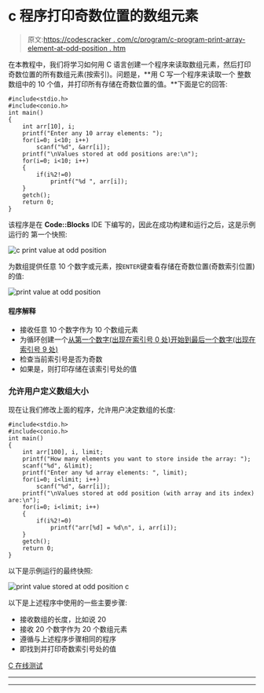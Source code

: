 # c 程序打印奇数位置的数组元素

> 原文:[https://codescracker . com/c/program/c-program-print-array-element-at-odd-position . htm](https://codescracker.com/c/program/c-program-print-array-element-at-odd-position.htm)

在本教程中，我们将学习如何用 C 语言创建一个程序来读取数组元素，然后打印奇数位置的所有数组元素(按索引)。问题是，**用 C 写一个程序来读取一个 整数数组中的 10 个值，并打印所有存储在奇数位置的值。**下面是它的回答:

```
#include<stdio.h>
#include<conio.h>
int main()
{
    int arr[10], i;
    printf("Enter any 10 array elements: ");
    for(i=0; i<10; i++)
        scanf("%d", &arr[i]);
    printf("\nValues stored at odd positions are:\n");
    for(i=0; i<10; i++)
    {
        if(i%2!=0)
            printf("%d ", arr[i]);
    }
    getch();
    return 0;
}
```

该程序是在 **Code::Blocks** IDE 下编写的，因此在成功构建和运行之后，这是示例运行的 第一个快照:

![c print value at odd position](../Images/52ea2a77342b63bd0d1a6e055730009b.png)

为数组提供任意 10 个数字或元素，按`ENTER`键查看存储在奇数位置(奇数索引位置)的值:

![print value at odd position](../Images/aa6370680cebbab1c0a16d19a44dffe6.png)

#### 程序解释

*   接收任意 10 个数字作为 10 个数组元素
*   为循环创建一个[从第一个数字(出现在索引号 0 处)开始到最后一个数字(出现在索引号 9 处)](/c/c-for-loop.htm)
*   检查当前索引号是否为奇数
*   如果是，则打印存储在该索引号处的值

### 允许用户定义数组大小

现在让我们修改上面的程序，允许用户决定数组的长度:

```
#include<stdio.h>
#include<conio.h>
int main()
{
    int arr[100], i, limit;
    printf("How many elements you want to store inside the array: ");
    scanf("%d", &limit);
    printf("Enter any %d array elements: ", limit);
    for(i=0; i<limit; i++)
        scanf("%d", &arr[i]);
    printf("\nValues stored at odd position (with array and its index) are:\n");
    for(i=0; i<limit; i++)
    {
        if(i%2!=0)
            printf("arr[%d] = %d\n", i, arr[i]);
    }
    getch();
    return 0;
}
```

以下是示例运行的最终快照:

![print value stored at odd position c](../Images/1f3dc515f6e7944a7cd6c2ab9b7c9323.png)

以下是上述程序中使用的一些主要步骤:

*   接收数组的长度，比如说 20
*   接收 20 个数字作为 20 个数组元素
*   遵循与上述程序步骤相同的程序
*   即找到并打印奇数索引号处的值

[C 在线测试](/exam/showtest.php?subid=2)

* * *

* * *